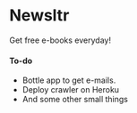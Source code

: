 # Newsltr
Get free e-books everyday! 

#### To-do
* Bottle app to get e-mails. 
* Deploy crawler on Heroku
* And some other small things
